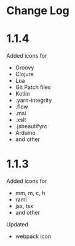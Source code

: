 # Change Log

# 1.1.4
Added icons for 
- Groovy
- Clojure
- Lua
- Git Patch files 
- Kotlin
- .yarn-integrity
- .flow
- .msi
- .xslt
- .jsbeautifyrc
- Arduino
- and other

# 1.1.3
Added icons for
- mm, m, c, h
- raml
- jsx, tsx
- and other

Updated
- webpack icon